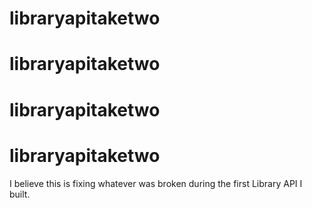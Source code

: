 ﻿# libraryapitaketwo
# libraryapitaketwo
# libraryapitaketwo
# libraryapitaketwo

I believe this is fixing whatever was broken during the first Library API I built. 
